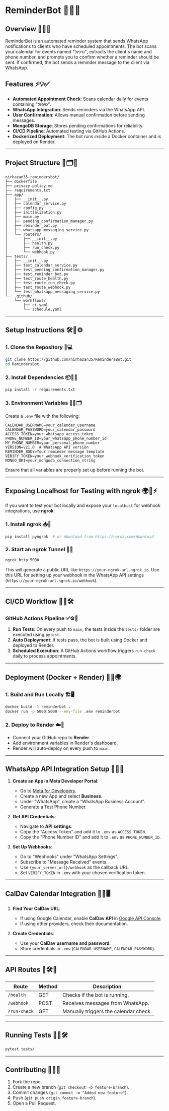 # ReminderBot 🚀🚀🚀

## Overview 🎯📅🔔

ReminderBot is an automated reminder system that sends WhatsApp notifications to clients who have scheduled appointments. The bot scans your calendar for events named "טיפול", extracts the client's name and phone number, and prompts you to confirm whether a reminder should be sent. If confirmed, the bot sends a reminder message to the client via WhatsApp.

## Features ⚡💡✅

- **Automated Appointment Check**: Scans calendar daily for events containing "טיפול".
- **WhatsApp Integration**: Sends reminders via the WhatsApp API.
- **User Confirmation**: Allows manual confirmation before sending messages.
- **MongoDB Storage**: Stores pending confirmations for reliability.
- **CI/CD Pipeline**: Automated testing via GitHub Actions.
- **Dockerized Deployment**: The bot runs inside a Docker container and is deployed on Render.

---

## Project Structure 📂🗂️📌

```
nirhazan35-remindersbot/
├── dockerfile
├── privacy-policy.md
├── requirements.txt
├── app/
│   ├── __init__.py
│   ├── calendar_service.py
│   ├── config.py
│   ├── initialization.py
│   ├── main.py
│   ├── pending_confirmation_manager.py
│   ├── reminder_bot.py
│   ├── whatsapp_messaging_service.py
│   └── routers/
│       ├── __init__.py
│       ├── health.py
│       ├── run_check.py
│       └── webhook.py
├── tests/
│   ├── __init__.py
│   ├── test_calendar_service.py
│   ├── test_pending_confirmation_manager.py
│   ├── test_reminder_bot.py
│   ├── test_route_health.py
│   ├── test_route_run_check.py
│   ├── test_route_webhook.py
│   └── test_whatsapp_messaging_service.py
└── .github/
    └── workflows/
        ├── ci.yaml
        └── schedule.yaml
```

---

## Setup Instructions 🛠️📝⚙️

### 1. Clone the Repository 🔽💻

```sh
git clone https://github.com/nirhazan35/RemindersBot.git
cd RemindersBot
```

### 2. Install Dependencies 📦📌✅

```sh
pip install -r requirements.txt
```

### 3. Environment Variables 🔑🔧🗂️

Create a `.env` file with the following:

```
CALENDAR_USERNAME=your_calendar_username
CALENDAR_PASSWORD=your_calendar_password
ACCESS_TOKEN=your_whatsapp_access_token
PHONE_NUMBER_ID=your_whatsapp_phone_number_id
MY_PHONE_NUMBER=your_personal_phone_number
VERSION=v21.0  # WhatsApp API version
REMINDER_BODY=Your reminder message template
VERIFY_TOKEN=your_webhook_verification_token
MONGO_URI=your_mongodb_connection_string
```

Ensure that all variables are properly set up before running the bot.

---

## Exposing Localhost for Testing with ngrok 🌍🔗⚡

If you want to test your bot locally and expose your `localhost` for webhook integrations, use **ngrok**:

### 1. Install ngrok 📥🔧

```sh
pip install pyngrok  # or download from https://ngrok.com/download
```

### 2. Start an ngrok Tunnel 🔌📡

```sh
ngrok http 5000
```

This will generate a public URL like `https://your-ngrok-url.ngrok.io`. Use this URL for setting up your webhook in the WhatsApp API settings (`https://your-ngrok-url.ngrok.io/webhook`).

---

## CI/CD Workflow 🔄🚀🛠️

### GitHub Actions Pipeline ✅⚙️📡

1. **Run Tests**: On every push to `main`, the tests inside the `tests/` folder are executed using `pytest`.
2. **Auto Deployment**: If tests pass, the bot is built using Docker and deployed to Render.
3. **Scheduled Execution**: A GitHub Actions workflow triggers `run-check` daily to process appointments.

---

## Deployment (Docker + Render) 🐳🚀🌍

### 1. Build and Run Locally 🏗️🖥️

```sh
docker build -t reminderbot .
docker run -p 5000:5000 --env-file .env reminderbot
```

### 2. Deploy to Render ☁️🚀

- Connect your GitHub repo to **Render**.
- Add environment variables in Render's dashboard.
- Render will auto-deploy on every push to `main`.

---

## WhatsApp API Integration Setup 📲🔧💬

1. **Create an App in Meta Developer Portal**:

   - Go to [Meta for Developers](https://developers.facebook.com/).
   - Create a new App and select **Business**.
   - Under "WhatsApp", create a "WhatsApp Business Account".
   - Generate a Test Phone Number.

2. **Get API Credentials**:

   - Navigate to **API settings**.
   - Copy the "Access Token" and add it to `.env` as `ACCESS_TOKEN`.
   - Copy the "Phone Number ID" and add it to `.env` as `PHONE_NUMBER_ID`.

3. **Set Up Webhooks**:

   - Go to "Webhooks" under "WhatsApp Settings".
   - Subscribe to "Message Received" events.
   - Use `{your_server_url}/webhook` as the callback URL.
   - Set `VERIFY_TOKEN` in `.env` with your chosen verification token.

---

## CalDav Calendar Integration 📅🔑🖥️

1. **Find Your CalDav URL**:

   - If using Google Calendar, enable **CalDav API** in [Google API Console](https://console.developers.google.com/).
   - If using other providers, check their documentation.

2. **Create Credentials**:

   - Use your **CalDav username and password**.
   - Store credentials in `.env` (`CALENDAR_USERNAME`, `CALENDAR_PASSWORD`).

---

## API Routes 🚀🛠️📡

| Route        | Method | Description                           |
| ------------ | ------ | ------------------------------------- |
| `/health`    | GET    | Checks if the bot is running.         |
| `/webhook`   | POST   | Receives messages from WhatsApp.      |
| `/run-check` | GET    | Manually triggers the calendar check. |

---

## Running Tests 🧪✅🛠️

```sh
pytest tests/
```

---

## Contributing 🤝💡🚀

1. Fork the repo.
2. Create a new branch (`git checkout -b feature-branch`).
3. Commit changes (`git commit -m "Added new feature"`).
4. Push (`git push origin feature-branch`).
5. Open a Pull Request.
